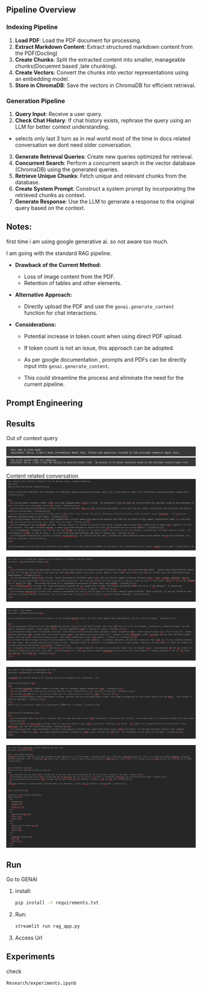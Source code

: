 ## Pipeline Overview

### Indexing Pipeline
1. **Load PDF**: Load the PDF document for processing.  
2. **Extract Markdown Content**: Extract structured markdown content from the PDF(Docling)
3. **Create Chunks**: Split the extracted content into smaller, manageable chunks(Docuemnt based ,late chunking).  
4. **Create Vectors**: Convert the chunks into vector representations using an embedding model.  
5. **Store in ChromaDB**: Save the vectors in ChromaDB for efficient retrieval.  

### Generation Pipeline
1. **Query Input**: Receive a user query.  
2. **Check Chat History**: If chat history exists, rephrase the query using an LLM for better context understanding.  
  - selects only last 3 turn as in real world most of the time in docs related conversation we dont need older conversation.
3. **Generate Retrieval Queries**: Create new queries optimized for retrieval.  
4. **Concurrent Search**: Perform a concurrent search in the vector database (ChromaDB) using the generated queries.  
5. **Retrieve Unique Chunks**: Fetch unique and relevant chunks from the database.  
6. **Create System Prompt**: Construct a system prompt by incorporating the retrieved chunks as context.  
7. **Generate Response**: Use the LLM to generate a response to the original query based on the context.  



## Notes:

first time i am using google generative ai. so not aware too much.

I am going with the standard RAG pipeline.

- **Drawback of the Current Method:**
  - Loss of image content from the PDF.
  - Retention of tables and other elements.

- **Alternative Approach:**
  - Directly upload the PDF and use the `genai.generate_content` function for chat interactions.

- **Considerations:**
  - Potential increase in token count when using direct PDF upload.
  - If token count is not an issue, this approach can be adopted.

  - As per google documentation , prompts and PDFs can be directly input into `genai.generate_content`.
  - This could streamline the process and eliminate the need for the current pipeline.


## Prompt Engineering














## Results
Out of context query

![Before any content related conversation happened](results/before_pdf.png)
![After any content related conversation happened](results/after_pdf.png)


Content related conversation
![](results/Screenshot%20from%202025-01-06%2018-13-11.png)

![](results/Screenshot%20from%202025-01-06%2018-15-19.png)

![](results/Screenshot%20from%202025-01-06%2018-16-52.png)

![](results/Screenshot%20from%202025-01-06%2018-20-07.png)

![](results//Screenshot%20from%202025-01-06%2018-23-03.png)


## Run

Go to GENAI
1. install:
   ```bash
   pip install -r requirements.txt

2. Run:
   ```bash
   streamlit run rag_app.py

3. Access Url


## Experiments
check
```bash
Research/experiments.ipynb